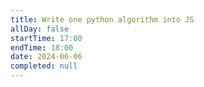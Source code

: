 ```yaml
---
title: Write one python algorithm into JS
allDay: false
startTime: 17:00
endTime: 18:00
date: 2024-06-06
completed: null
---
```

